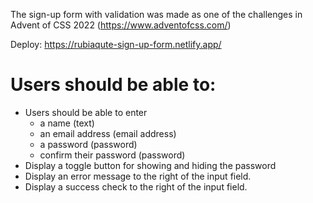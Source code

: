 The sign-up form with validation was made as one of the challenges in Advent of CSS 2022 (https://www.adventofcss.com/)

Deploy: https://rubiaqute-sign-up-form.netlify.app/

# Users should be able to:

- Users should be able to enter
  - a name (text)
  - an email address (email address)
  - a password (password)
  - confirm their password (password)
- Display a toggle button for showing and hiding the password
- Display an error message to the right of the input field.
- Display a success check to the right of the input field.

